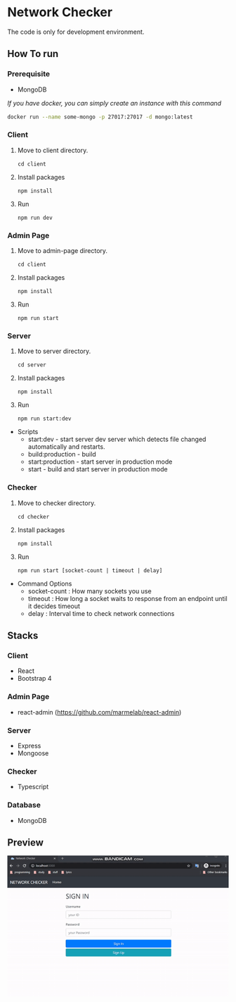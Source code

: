 # Network Checker

The code is only for development environment.

## How To run

### Prerequisite

- MongoDB

_If you have docker, you can simply create an instance with this command_

```bash
docker run --name some-mongo -p 27017:27017 -d mongo:latest
```

### Client

1. Move to client directory.
   ```
   cd client
   ```
2. Install packages
   ```
   npm install
   ```
3. Run
   ```
   npm run dev
   ```

### Admin Page

1. Move to admin-page directory.
   ```
   cd client
   ```
2. Install packages
   ```
   npm install
   ```
3. Run
   ```
   npm run start
   ```

### Server

1. Move to server directory.
   ```
   cd server
   ```
2. Install packages
   ```
   npm install
   ```
3. Run
   ```
   npm run start:dev
   ```

- Scripts
  - start:dev - start server dev server which detects file changed automatically and restarts.
  - build:production - build
  - start:production - start server in production mode
  - start - build and start server in production mode

### Checker

1. Move to checker directory.
   ```
   cd checker
   ```
2. Install packages
   ```
   npm install
   ```
3. Run
   ```
   npm run start [socket-count | timeout | delay]
   ```

- Command Options
  - socket-count : How many sockets you use
  - timeout : How long a socket waits to response from an endpoint until it decides timeout
  - delay : Interval time to check network connections

## Stacks

### Client

- React
- Bootstrap 4

### Admin Page

- react-admin (https://github.com/marmelab/react-admin)

### Server

- Express
- Mongoose

### Checker

- Typescript

### Database

- MongoDB

## Preview

![Preview](https://github.com/hsk-kr/network-checker/blob/master/screenshot/preview.gif?raw=true)
